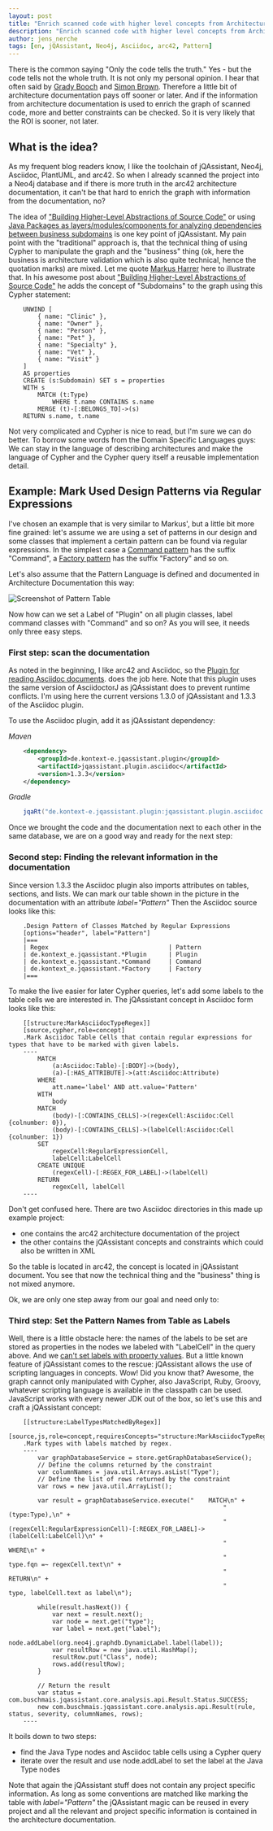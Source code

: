 ```yaml
---
layout: post
title: "Enrich scanned code with higher level concepts from Architecture Documentation"
description: "Enrich scanned code with higher level concepts from Architecture Documentation"
author: jens_nerche
tags: [en, jQAssistant, Neo4j, Asciidoc, arc42, Pattern]
---
```


There is the common saying "Only the code tells the truth."
Yes - but the code tells not the whole truth. It is not only
my personal opinion. I hear that often 
said by [Grady Booch](https://twitter.com/Grady_Booch) and
[Simon Brown](https://twitter.com/simonbrown). Therefore a little
bit of architecture documentation pays off sooner or later.
And if the information from architecture documentation is used to
enrich the graph of scanned code, more and better constraints can
be checked. So it is very likely that the ROI is sooner, not later.

## What is the idea?

As my frequent blog
readers know, I like the toolchain of jQAssistant, Neo4j, Asciidoc, 
PlantUML, and arc42. So when I already scanned the project into
a Neo4j database and if there is more truth in the arc42 
architecture documentation, it can't be that hard to enrich the
graph with information from the documentation, no?

The idea of ["Building Higher-Level Abstractions of Source Code"](https://www.feststelltaste.de/building-higher-level-abstractions-of-source-code/)
or using [Java Packages as layers/modules/components for analyzing dependencies
between business subdomains](https://www.feststelltaste.de/analyze-dependencies-between-business-subdomains/)
is one key point of jQAssistant. My pain point with the "traditional"
approach is, that the technical thing of using Cypher to manipulate the graph
and the "business" thing (ok, here the business is architecture validation which
is also quite technical, hence the quotation marks) are mixed. Let me quote
[Markus Harrer](https://twitter.com/feststelltaste) here to illustrate that. In his 
awesome post about 
["Building Higher-Level Abstractions of Source Code"](https://www.feststelltaste.de/building-higher-level-abstractions-of-source-code/)
he adds the concept of "Subdomains" to the graph using this Cypher statement:

```cypher
    UNWIND [
        { name: "Clinic" },
        { name: "Owner" },
        { name: "Person" }, 
        { name: "Pet" },
        { name: "Specialty" },
        { name: "Vet" }, 
        { name: "Visit" }
    ]
    AS properties
    CREATE (s:Subdomain) SET s = properties
    WITH s
        MATCH (t:Type)
            WHERE t.name CONTAINS s.name
        MERGE (t)-[:BELONGS_TO]->(s)
    RETURN s.name, t.name
```

Not very complicated and Cypher is nice to read, but I'm sure we can do better. 
To borrow some words from the Domain Specific Languages guys: 
We can stay in the language of describing architectures and make the language of 
Cypher and the Cypher query itself a reusable implementation detail.


## Example: Mark Used Design Patterns via Regular Expressions

I've chosen an example that is very similar to Markus', but a little bit more
fine grained: let's assume we are using a set of patterns in our design and
some classes that implement a certain pattern can be found via regular expressions.
In the simplest case a [Command pattern](https://en.wikipedia.org/wiki/Command_pattern)
has the suffix "Command", a [Factory pattern](https://en.wikipedia.org/wiki/Factory_(object-oriented_programming))
has the suffix "Factory" and so on.  
 
Let's also assume that the Pattern Language is defined and documented in Architecture Documentation
this way:

![Screenshot of Pattern Table](/images/pattern_language/table_screenshot.png)

Now how can we set a Label of "Plugin" on all plugin classes, label command classes with "Command"
and so on? As you will see, it needs only three easy steps.

### First step: scan the documentation

As noted in the beginning, I like arc42 and Asciidoc, so the
[Plugin for reading Asciidoc documents](https://github.com/kontext-e/jqassistant-plugins/blob/master/asciidoc/src/main/asciidoc/asciidoc.adoc).
does the job here.
Note that this plugin uses the same version of AsciidoctorJ as jQAssistant does to
prevent runtime conflicts. I'm using here the current versions 1.3.0 of jQAssistant and
1.3.3 of the Asciidoc plugin. 

To use the Asciidoc plugin, add it as jQAssistant dependency:

*Maven*

```xml
    <dependency>
        <groupId>de.kontext-e.jqassistant.plugin</groupId>
        <artifactId>jqassistant.plugin.asciidoc</artifactId>
        <version>1.3.3</version>
    </dependency>
```

*Gradle*

```groovy
	jqaRt("de.kontext-e.jqassistant.plugin:jqassistant.plugin.asciidoc:1.3.3")
```

Once we brought the code and the documentation next to each other in the same database, we
are on a good way and ready for the next step:

### Second step: Finding the relevant information in the documentation

Since version 1.3.3 the Asciidoc plugin also imports attributes on tables, sections, and lists.
We can mark our table shown in the picture in the documentation with an attribute *label="Pattern"* 
Then the Asciidoc source looks like this:

```asciidoc
    .Design Pattern of Classes Matched by Regular Expressions
    [options="header", label="Pattern"]
    |===
    | Regex                                 | Pattern
    | de.kontext_e.jqassistant.*Plugin      | Plugin
    | de.kontext_e.jqassistant.*Command     | Command
    | de.kontext_e.jqassistant.*Factory     | Factory
    |===
```

To make the live easier for later Cypher queries, let's add some labels to the table cells we
are interested in. The jQAssistant concept in Asciidoc form looks like this:

    
```asciidoc
    [[structure:MarkAsciidocTypeRegex]]
    [source,cypher,role=concept]
    .Mark Asciidoc Table Cells that contain regular expressions for types that have to be marked with given labels.
    ----
        MATCH
            (a:Asciidoc:Table)-[:BODY]->(body),
            (a)-[:HAS_ATTRIBUTE]->(att:Asciidoc:Attribute)
        WHERE
            att.name='label' AND att.value='Pattern'
        WITH
            body
        MATCH
            (body)-[:CONTAINS_CELLS]->(regexCell:Asciidoc:Cell {colnumber: 0}),
            (body)-[:CONTAINS_CELLS]->(labelCell:Asciidoc:Cell {colnumber: 1})
        SET
            regexCell:RegularExpressionCell,
            labelCell:LabelCell
        CREATE UNIQUE
            (regexCell)-[:REGEX_FOR_LABEL]->(labelCell)
        RETURN
            regexCell, labelCell
    ----
```

Don't get confused here. There are two Asciidoc directories in this made up example project:

* one contains the arc42 architecture documentation of the project
* the other contains the jQAssistant concepts and constraints which could also be written in XML

So the table is located in arc42, the concept is located in jQAssistant document. You see that
now the technical thing and the "business" thing is not mixed anymore.

Ok, we are only one step away from our goal and need only to:

### Third step: Set the Pattern Names from Table as Labels

Well, there is a little obstacle
here: the names of the labels to be set are stored as properties in the nodes we labeled with "LabelCell"
in the query above. And we [can't set labels with property values](https://stackoverflow.com/questions/26536573/neo4j-how-to-set-label-with-property-value).
But a little known feature of jQAssistant comes to the rescue: jQAssistant allows the use of 
scripting languages in concepts. Wow! Did you know that? Awesome, the graph cannot only manipulated 
with Cypher, also JavaScript, Ruby, Groovy, whatever scripting language is available in the classpath
can be used. JavaScript works with every newer JDK out of the box, so let's use this and craft a 
jQAssistant concept:

```asciidoc
    [[structure:LabelTypesMatchedByRegex]]
    [source,js,role=concept,requiresConcepts="structure:MarkAsciidocTypeRegex"]
    .Mark types with labels matched by regex.
    ----
        var graphDatabaseService = store.getGraphDatabaseService();
        // Define the columns returned by the constraint
        var columnNames = java.util.Arrays.asList("Type");
        // Define the list of rows returned by the constraint
        var rows = new java.util.ArrayList();
    
        var result = graphDatabaseService.execute("    MATCH\n" +
                                                           "        (type:Type),\n" +
                                                           "        (regexCell:RegularExpressionCell)-[:REGEX_FOR_LABEL]->(labelCell:LabelCell)\n" +
                                                           "    WHERE\n" +
                                                           "        type.fqn =~ regexCell.text\n" +
                                                           "    RETURN\n" +
                                                           "        type, labelCell.text as label\n");
    
        while(result.hasNext()) {
            var next = result.next();
            var node = next.get("type");
            var label = next.get("label");
            node.addLabel(org.neo4j.graphdb.DynamicLabel.label(label));
            var resultRow = new java.util.HashMap();
            resultRow.put("Class", node);
            rows.add(resultRow);
        }
    
        // Return the result
        var status = com.buschmais.jqassistant.core.analysis.api.Result.Status.SUCCESS;
        new com.buschmais.jqassistant.core.analysis.api.Result(rule, status, severity, columnNames, rows);
    ----
```

It boils down to two steps:

* find the Java Type nodes and Asciidoc table cells using a Cypher query
* iterate over the result and use node.addLabel to set the label at the Java Type nodes

Note that again the jQAssistant stuff does not contain any project specific information. As long
as some conventions are matched like marking the table with *label="Pattern"* the jQAssistant magic
can be reused in every project and all the relevant and project specific information is 
contained in the architecture documentation.
